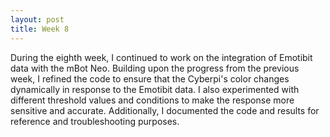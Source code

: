 ```yaml
---
layout: post
title: Week 8
---
```


During the eighth week, I continued to work on the integration of Emotibit data with the mBot Neo. Building upon the progress from the previous week, I refined the code to ensure that the Cyberpi's color changes dynamically in response to the Emotibit data. I also experimented with different threshold values and conditions to make the response more sensitive and accurate. Additionally, I documented the code and results for reference and troubleshooting purposes.

